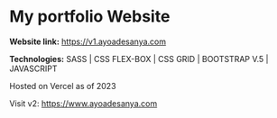 # My portfolio Website

<strong>Website link:</strong> https://v1.ayoadesanya.com

<strong>Technologies:</strong> SASS | CSS FLEX-BOX | CSS GRID | BOOTSTRAP V.5 | JAVASCRIPT

Hosted on Vercel as of 2023

Visit v2: https://www.ayoadesanya.com
